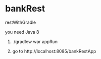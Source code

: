 # bankRest
restWithGradle

you need Java 8

1. ./gradlew war appRun

2. go to http://localhost:8085/bankRestApp
